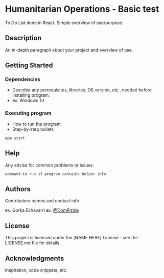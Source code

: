 # Humanitarian Operations - Basic test

To Do List done in React.
Simple overview of use/purpose.

## Description

An in-depth paragraph about your project and overview of use.

## Getting Started

### Dependencies

* Describe any prerequisites, libraries, OS version, etc., needed before installing program.
* ex. Windows 10

### Executing program

* How to run the program
* Step-by-step bullets
```
npm start
```

## Help

Any advise for common problems or issues.
```
command to run if program contains helper info
```

## Authors

Contributors names and contact info

ex. Gorka Echavarri
ex. [@DomPizzie](https://twitter.com/dompizzie)


## License

This project is licensed under the [NAME HERE] License - see the LICENSE.md file for details

## Acknowledgments

Inspiration, code snippets, etc.
